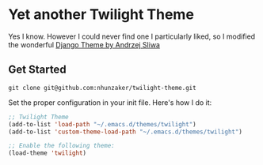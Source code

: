 # Yet another Twilight Theme

Yes I know. However I could never find one I particularly liked, so I modified the wonderful 
[Django Theme by Andrzej Sliwa](https://github.com/andrzejsliwa/django-theme.el)

## Get Started

`git clone git@github.com:nhunzaker/twilight-theme.git`

Set the proper configuration in your init file. Here's how I do it:

``` lisp
;; Twilight Theme
(add-to-list 'load-path "~/.emacs.d/themes/twilight")
(add-to-list 'custom-theme-load-path "~/.emacs.d/themes/twilight")

;; Enable the following theme:
(load-theme 'twilight)
```